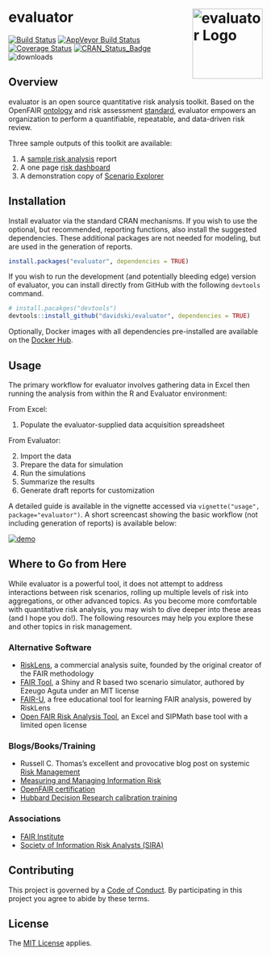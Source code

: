 
<!-- README.md is generated from README.Rmd. Please edit that file -->

# evaluator <a href="https://evaluator.tidyrisk.org"><img alt="evaluator Logo" title="evaluator" align="right" src="man/figures/logo.png" height="139"/></a>

<!-- badges: start -->

[![Build
Status](https://travis-ci.org/davidski/evaluator.svg?branch=master)](https://travis-ci.org/davidski/evaluator)
[![AppVeyor Build
Status](https://ci.appveyor.com/api/projects/status/github/davidski/evaluator?branch=master&svg=true)](https://ci.appveyor.com/project/davidski/evaluator)
[![Coverage
Status](https://codecov.io/gh/davidski/evaluator/branch/master/graph/badge.svg)](https://codecov.io/github/davidski/evaluator?branch=master)
[![CRAN\_Status\_Badge](https://www.r-pkg.org/badges/version/evaluator)](https://cran.r-project.org/package=evaluator)
![downloads](https://cranlogs.r-pkg.org/badges/grand-total/evaluator)
<!-- badges: end -->

## Overview

evaluator is an open source quantitative risk analysis toolkit. Based on
the OpenFAIR [ontology](https://www2.opengroup.org/ogsys/catalog/C13K)
and risk assessment
[standard](https://www2.opengroup.org/ogsys/catalog/C13G), evaluator
empowers an organization to perform a quantifiable, repeatable, and
data-driven risk review.

Three sample outputs of this toolkit are available:

1)  A [sample risk
    analysis](https://evaluator.tidyrisk.org/reports/evaluator_risk_analysis.html)
    report
2)  A one page [risk
    dashboard](https://evaluator.tidyrisk.org/reports/evaluator_risk_dashboard.html)
3)  A demonstration copy of [Scenario
    Explorer](https://davidski.shinyapps.io/scenario_explorer)

## Installation

Install evaluator via the standard CRAN mechanisms. If you wish to use
the optional, but recommended, reporting functions, also install the
suggested dependencies. These additional packages are not needed for
modeling, but are used in the generation of reports.

``` r
install.packages("evaluator", dependencies = TRUE)
```

If you wish to run the development (and potentially bleeding edge)
version of evaluator, you can install directly from GitHub with the
following `devtools` command.

``` r
# install.pacakges("devtools")
devtools::install_github("davidski/evaluator", dependencies = TRUE)
```

Optionally, Docker images with all dependencies pre-installed are
available on the [Docker Hub](https://hub.docker.com/r/tidyrisk).

## Usage

The primary workflow for evaluator involves gathering data in Excel then
running the analysis from within the R and Evaluator environment:

From Excel:

1.  Populate the evaluator-supplied data acquisition spreadsheet

From Evaluator:

2.  Import the data
3.  Prepare the data for simulation
4.  Run the simulations
5.  Summarize the results
6.  Generate draft reports for customization

A detailed guide is available in the vignette accessed via
`vignette("usage", package="evaluator")`. A short screencast showing the
basic workflow (not including generation of reports) is available below:

[![demo](https://asciinema.org/a/qIBU3lhPkWHGMYD9O2GU1YgcU.png)](https://asciinema.org/a/qIBU3lhPkWHGMYD9O2GU1YgcU?s=2&autoplay=1)

## Where to Go from Here

While evaluator is a powerful tool, it does not attempt to address
interactions between risk scenarios, rolling up multiple levels of risk
into aggregations, or other advanced topics. As you become more
comfortable with quantitative risk analysis, you may wish to dive deeper
into these areas (and I hope you do\!). The following resources may help
you explore these and other topics in risk management.

### Alternative Software

  - [RiskLens](http://www.risklens.com/), a commercial analysis suite,
    founded by the original creator of the FAIR methodology
  - [FAIR Tool](https://github.com/zugo01/FAIRTool), a Shiny and R based
    two scenario simulator, authored by Ezeugo Aguta under an MIT
    license
  - [FAIR-U](https://www.fairinstitute.org/fair-u), a free educational
    tool for learning FAIR analysis, powered by RiskLens
  - [Open FAIR Risk Analysis
    Tool](https://publications.opengroup.org/i181), an Excel and SIPMath
    base tool with a limited open license

### Blogs/Books/Training

  - Russell C. Thomas’s excellent and provocative blog post on systemic
    [Risk
    Management](http://exploringpossibilityspace.blogspot.com/2013/08/risk-management-out-with-old-in-with-new.html)
  - [Measuring and Managing Information
    Risk](https://smile.amazon.com/gp/product/0124202314)
  - [OpenFAIR
    certification](http://www.opengroup.org/certifications/openfair)
  - [Hubbard Decision Research calibration
    training](https://www.hubbardresearch.com/training/)

### Associations

  - [FAIR Institute](http://www.fairinstitute.org/)
  - [Society of Information Risk Analysts
    (SIRA)](https://www.societyinforisk.org/)

## Contributing

This project is governed by a [Code of
Conduct](https://evaluator.tidyrisk.org/CODE_OF_CONDUCT.html). By
participating in this project you agree to abide by these terms.

## License

The [MIT License](LICENSE) applies.

